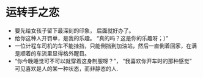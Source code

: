 # 运转手之恋

- 要先给女孩子留下最深刻的印象， 后面就好办了。
- 给你这种人开罚单，是我的乐趣。 “真的吗？这是你的乐趣呀；）”
- 一位计程车司机的车不能挂挡，只能倒挡到加油站，然后一直倒着回家，在满是顺着的车流里显得格外醒目。
- “你今晚睡觉可不可以就穿着这身制服呀？”， “我喜欢你开车时的那种感觉” 可见喜欢是人的某一种状态，而非静态的人.
